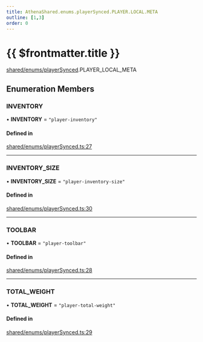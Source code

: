 ```yaml
---
title: AthenaShared.enums.playerSynced.PLAYER.LOCAL.META
outline: [1,3]
order: 0
---
```


# {{ $frontmatter.title }}


[shared/enums/playerSynced](../modules/shared_enums_playerSynced.md).PLAYER_LOCAL_META

## Enumeration Members

### INVENTORY

• **INVENTORY** = ``"player-inventory"``

#### Defined in

[shared/enums/playerSynced.ts:27](https://github.com/Stuyk/altv-athena/blob/70801b3/src/core/shared/enums/playerSynced.ts#L27)

___

### INVENTORY\_SIZE

• **INVENTORY\_SIZE** = ``"player-inventory-size"``

#### Defined in

[shared/enums/playerSynced.ts:30](https://github.com/Stuyk/altv-athena/blob/70801b3/src/core/shared/enums/playerSynced.ts#L30)

___

### TOOLBAR

• **TOOLBAR** = ``"player-toolbar"``

#### Defined in

[shared/enums/playerSynced.ts:28](https://github.com/Stuyk/altv-athena/blob/70801b3/src/core/shared/enums/playerSynced.ts#L28)

___

### TOTAL\_WEIGHT

• **TOTAL\_WEIGHT** = ``"player-total-weight"``

#### Defined in

[shared/enums/playerSynced.ts:29](https://github.com/Stuyk/altv-athena/blob/70801b3/src/core/shared/enums/playerSynced.ts#L29)
